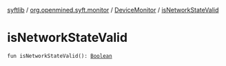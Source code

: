 [syftlib](../../index.md) / [org.openmined.syft.monitor](../index.md) / [DeviceMonitor](index.md) / [isNetworkStateValid](./is-network-state-valid.md)

# isNetworkStateValid

`fun isNetworkStateValid(): `[`Boolean`](https://kotlinlang.org/api/latest/jvm/stdlib/kotlin/-boolean/index.html)